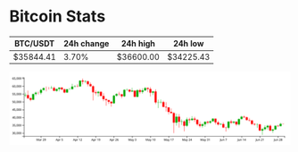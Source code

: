 # Bitcoin Stats

BTC/USDT|24h change|24h high|24h low|
|---|---|---|---|
|$35844.41|3.70%|$36600.00|$34225.43|

<img src="./chart.svg">
